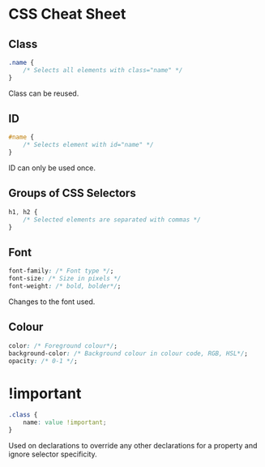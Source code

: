 # CSS Cheat Sheet
## Class
```CSS
.name {
    /* Selects all elements with class="name" */
}
```
Class can be reused.

## ID
```CSS
#name {
    /* Selects element with id="name" */
}
```
ID can only be used once.

## Groups of CSS Selectors
```CSS
h1, h2 {
    /* Selected elements are separated with commas */
}
```

## Font
```CSS 
font-family: /* Font type */;
font-size: /* Size in pixels */
font-weight: /* bold, bolder*/;
```
Changes to the font used.

## Colour
```CSS
color: /* Foreground colour*/;
background-color: /* Background colour in colour code, RGB, HSL*/;
opacity: /* 0-1 */;
```

# !important
```css
.class {
    name: value !important;
}
```
Used on declarations to override any other declarations for a property and ignore selector specificity.

